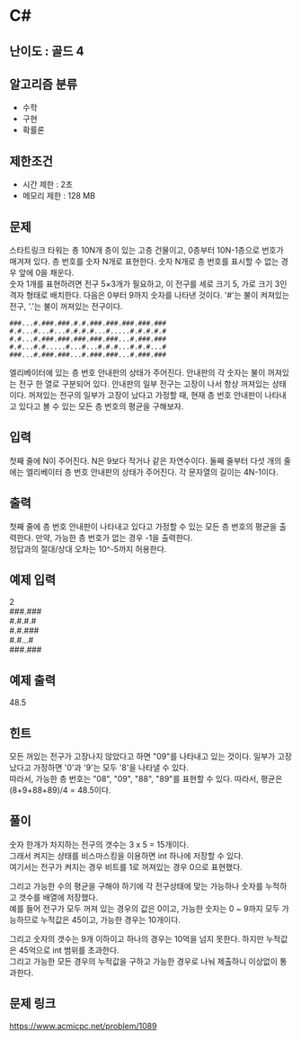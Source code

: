# C#

## 난이도 : 골드 4

## 알고리즘 분류
  - 수학
  - 구현
  - 확률론

## 제한조건
  - 시간 제한 : 2초
  - 메모리 제한 : 128 MB

## 문제
스타트링크 타워는 총 10N개 층이 있는 고층 건물이고, 0층부터 10N-1층으로 번호가 매겨져 있다. 층 번호를 숫자 N개로 표현한다. 숫자 N개로 층 번호를 표시할 수 없는 경우 앞에 0을 채운다.<br/>
숫자 1개를 표현하려면 전구 5×3개가 필요하고, 이 전구를 세로 크기 5, 가로 크기 3인 격자 형태로 배치한다. 다음은 0부터 9까지 숫자를 나타낸 것이다. '#'는 불이 켜져있는 전구, '.'는 불이 꺼져있는 전구이다.<br/>

	###...#.###.###.#.#.###.###.###.###.###
	#.#...#...#...#.#.#.#...#.....#.#.#.#.#
	#.#...#.###.###.###.###.###...#.###.###
	#.#...#.#.....#...#...#.#.#...#.#.#...#
	###...#.###.###...#.###.###...#.###.###

엘리베이터에 있는 층 번호 안내판의 상태가 주어진다. 안내판의 각 숫자는 불이 꺼져있는 전구 한 열로 구분되어 있다. 안내판의 일부 전구는 고장이 나서 항상 꺼져있는 상태이다. 꺼져있는 전구의 일부가 고장이 났다고 가정할 때, 현재 층 번호 안내판이 나타내고 있다고 볼 수 있는 모든 층 번호의 평균을 구해보자.<br/>


## 입력
첫째 줄에 N이 주어진다. N은 9보다 작거나 같은 자연수이다. 둘째 줄부터 다섯 개의 줄에는 엘리베이터 층 번호 안내판의 상태가 주어진다. 각 문자열의 길이는 4N-1이다.<br/>


## 출력
첫째 줄에 층 번호 안내판이 나타내고 있다고 가정할 수 있는 모든 층 번호의 평균을 출력한다. 만약, 가능한 층 번호가 없는 경우 -1을 출력한다.<br/>
정답과의 절대/상대 오차는 10^-5까지 허용한다.<br/>


## 예제 입력
2<br/>
###.###<br/>
#.#.#.#<br/>
#.#.###<br/>
#.#...#<br/>
###.###<br/>


## 예제 출력
48.5<br/>


## 힌트
모든 꺼있는 전구가 고장나지 않았다고 하면 "09"를 나타내고 있는 것이다. 일부가 고장났다고 가정하면 '0'과 '9'는 모두 '8'을 나타낼 수 있다.<br/>
따라서, 가능한 층 번호는 "08", "09", "88", "89"를 표현할 수 있다. 따라서, 평균은 (8+9+88+89)/4 = 48.5이다.<br/>


## 풀이
숫자 한개가 차지하는 전구의 갯수는 3 x 5 = 15개이다.<br/>
그래서 켜지는 상태를 비스마스킹을 이용하면 int 하나에 저장할 수 있다.<br/>
여기서는 전구가 켜지는 경우 비트를 1로 꺼져있는 경우 0으로 표현했다.<br/>

그리고 가능한 수의 평균을 구해야 하기에 각 전구상태에 맞는 가능하나 숫자를 누적하고 갯수를 배열에 저장했다.<br/>
예를 들어 전구가 모두 꺼져 있는 경우의 값은 0이고, 가능한 숫자는 0 ~ 9까지 모두 가능하므로 누적값은 45이고, 가능한 경우는 10개이다.<br/>

그리고 숫자의 갯수는 9개 이하이고 하나의 경우는 10억을 넘지 못한다. 하지만 누적값은 45억으로 int 범위를 초과한다.<br/>
그리고 가능한 모든 경우의 누적값을 구하고 가능한 경우로 나눠 제출하니 이상없이 통과한다.<br/>


## 문제 링크
https://www.acmicpc.net/problem/1089